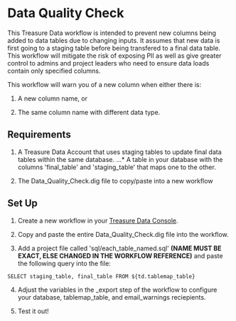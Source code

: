 Data Quality Check
======

This Treasure Data workflow is intended to prevent new columns being added to data tables due to changing inputs. It assumes that new data is first going to a staging table before being transfered to a final data table. This workflow will mitigate the risk of exposing PII as well as give greater control to admins and project leaders who need to ensure data loads contain only specified columns.

This workflow will warn you of a new column when either there is:  

1. A new column name, or  

2. The same column name with different data type.

## Requirements

1. A Treasure Data Account that uses staging tables to update final data tables within the same database.
...* A table in your database with the columns 'final_table' and 'staging_table' that maps one to the other.

2. The Data_Quality_Check.dig file to copy/paste into a new workflow


## Set Up

1. Create a new workflow in your [Treasure Data Console](https://console.treasuredata.com/app/workflows/ "Treasure Data").

2. Copy and paste the entire Data_Quality_Check.dig file into the workflow.

3. Add a project file called 'sql/each_table_named.sql' __(NAME MUST BE EXACT, ELSE CHANGED IN THE WORKFLOW REFERENCE)__ and paste the following query into the file:

```
SELECT staging_table, final_table FROM ${td.tablemap_table}
```

4. Adjust the variables in the _export step of the workflow to configure your database, tablemap_table, and email_warnings reciepients.

5. Test it out!
